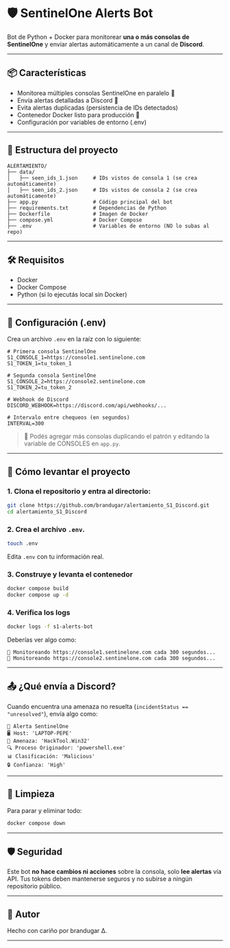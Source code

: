 # 🛡️ SentinelOne Alerts Bot

Bot de Python + Docker para monitorear **una o más consolas de SentinelOne** y enviar alertas automáticamente a un canal de **Discord**.

---

## 📦 Características

- Monitorea múltiples consolas SentinelOne en paralelo 🧠
- Envía alertas detalladas a Discord 🚨
- Evita alertas duplicadas (persistencia de IDs detectados)
- Contenedor Docker listo para producción 🐳
- Configuración por variables de entorno (.env)

---

## 📁 Estructura del proyecto

```
ALERTAMIENTO/
├── data/
│   ├── seen_ids_1.json     # IDs vistos de consola 1 (se crea automáticamente)
│   ├── seen_ids_2.json     # IDs vistos de consola 2 (se crea automáticamente)
├── app.py                  # Código principal del bot
├── requirements.txt        # Dependencias de Python
├── Dockerfile              # Imagen de Docker
├── compose.yml             # Docker Compose
├── .env                    # Variables de entorno (NO lo subas al repo)
```

---

## 🛠️ Requisitos

- Docker
- Docker Compose
- Python (si lo ejecutás local sin Docker)

---

## 🧪 Configuración (.env)

Crea un archivo `.env` en la raíz con lo siguiente:

```env
# Primera consola SentinelOne
S1_CONSOLE_1=https://console1.sentinelone.com
S1_TOKEN_1=tu_token_1

# Segunda consola SentinelOne
S1_CONSOLE_2=https://console2.sentinelone.com
S1_TOKEN_2=tu_token_2

# Webhook de Discord
DISCORD_WEBHOOK=https://discord.com/api/webhooks/...

# Intervalo entre chequeos (en segundos)
INTERVAL=300
```

> 📝 Podés agregar más consolas duplicando el patrón y editando la variable de CONSOLES en `app.py`.

---

## 🚀 Cómo levantar el proyecto

### 1. Clona el repositorio y entra al directorio:

```bash
git clone https://github.com/brandugar/alertamiento_S1_Discord.git
cd alertamiento_S1_Discord
```

### 2. Crea el archivo `.env`.

```bash
touch .env
```

Edita `.env` con tu información real.

### 3. Construye y levanta el contenedor

```bash
docker compose build
docker compose up -d
```

### 4. Verifica los logs

```bash
docker logs -f s1-alerts-bot
```

Deberías ver algo como:

```
📡 Monitoreando https://console1.sentinelone.com cada 300 segundos...
📡 Monitoreando https://console2.sentinelone.com cada 300 segundos...
```

---

## 📤 ¿Qué envía a Discord?

Cuando encuentra una amenaza no resuelta (`incidentStatus == "unresolved"`), envía algo como:

```
🚨 Alerta SentinelOne
🖥️ Host: 'LAPTOP-PEPE'
🦠 Amenaza: 'HackTool.Win32'
🔍 Proceso Originador: 'powershell.exe'
📊 Clasificación: 'Malicious'
🔒 Confianza: 'High'
```

---

## 🧼 Limpieza

Para parar y eliminar todo:

```bash
docker compose down
```

---

## 🛡️ Seguridad

Este bot **no hace cambios ni acciones** sobre la consola, solo **lee alertas** vía API. Tus tokens deben mantenerse seguros y no subirse a ningún repositorio público.

---

## 🧙 Autor

Hecho con cariño por brandugar Δ.

---
